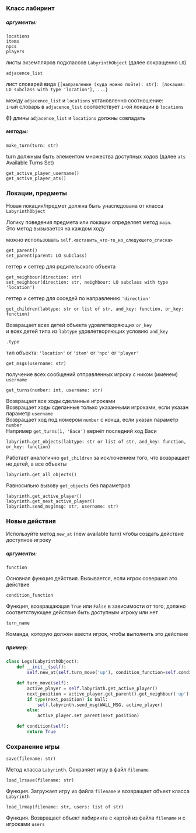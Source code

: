 ### Класс лабиринт

##### аргументы:

	locations
	items
	npcs
	players
листы экземпляров подклассов `LabyrinthObject` (далее сокращенно `LO`)

	adjacence_list

лист словарей вида `{[направление (куда можно пойти): str]: [локация: LO subclass with type 'location'], ...}`<br>

между `adjacence_list` и `locations` установленно соотношение:<br>
`i`-ый словарь в `adjacence_list` соответствует `i`-ой локации в `locations`

**(!)** длины `adjacence_list` и `locations` должны совпадать

##### методы:

	make_turn(turn: str)

turn должным быть элементом множества доступных ходов 
(далее `ats` Available Turns Set)

	get_active_player_username()
	get_active_player_ats() 
 
### Локации, предметы

Новая локация/предмет должна быть унаследована от класса `LabyrinthObject`

Логику поведения предмета или локации определяет метод `main`.<br>
Это метод вызывается на каждом ходу  

можно использовать `self.<вставить_что-то_из_следующего_списка>`

	get_parent()
	set_parent(parent: LO subclass)

геттер и сеттер для родительского объекта

	get_neighbour(direction: str)
	set_neighbour(direction: str, neighbour: LO subclass with type 'location')

геттер и сеттер для соседей по направлению `'direction'`

	get_children(labtype: str or list of str, and_key: function, or_key: function)
Возвращает всех детей объекта удовлетворяющих `or_key`<br>
и всех детей типа из `labtype` удовлетворяющих условию `and_key`

	.type

тип объекта: `'location'` or `'item'` or `'npc'` or `'player'`

	get_msgs(username: str)

получение всех сообщений отправленных игроку с ником (именем) `username`

	get_turns(number: int, username: str)

Возвращает все ходы сделанные игроками <br>
Возвращает ходы сделанные только указанными игроками, если указан параметр `username` <br>
Возвращает ход под номером `number` с конца, если указан параметр `number` <br>
Например `get_turns(1, 'Вася')` вернёт последний ход Васи

	labyrinth.get_objects(labtype: str or list of str, and_key: function, or_key: function)
Работает аналогично `get_children` за исключением того, что возвращает не детей, а все объекты

	labyrinth.get_all_objects()
Равносильно вызову `get_objects` без параметров

	labyrinth.get_active_player()
	labyrinth.get_next_active_player()
	labyrinth.send_msg(msg: str, username: str)

### Новые действия

Используйте метод `new_at` (new available turn) чтобы создать действие доступное игроку

##### аргументы:
	function
Основная функция действия. Вызывается, если игрок совершил это действие

	condition_function 
Функция, возвращающая `True` или `False` в зависимости от того, 
должно соответствующее действие быть доступным игроку или нет

	turn_name 
Команда, которую должен ввести игрок, чтобы выполнить это действие

##### пример:

```python
class Legs(LabyrinthObject):
    def __init__(self):
        self.new_at(self.turn_move('up'), condition_function=self.condition, turn_name=UP_TURN)

    def turn_move(self):
        active_player = self.labyrinth.get_active_player()
        next_position = active_player.get_parent().get_neighbour('up')
        if type(next_position) is Wall:
            self.labyrinth.send_msg(WALL_MSG, active_player)
        else:
            active_player.set_parent(next_position)

    def condition(self):
        return True
```

### Сохранение игры
	save(filename: str)
Метод класса `Labyrinth`. Сохраняет игру в файл `filename`

	load_lrsave(filename: str)
Функция. Загружает игру из файла `filename` и возвращает объект класса `Labyrinth`<br>

	load_lrmap(filename: str, users: list of str)
Функция. Возвращает объект лабиринта с картой из файла `filename` и с игроками `users`
